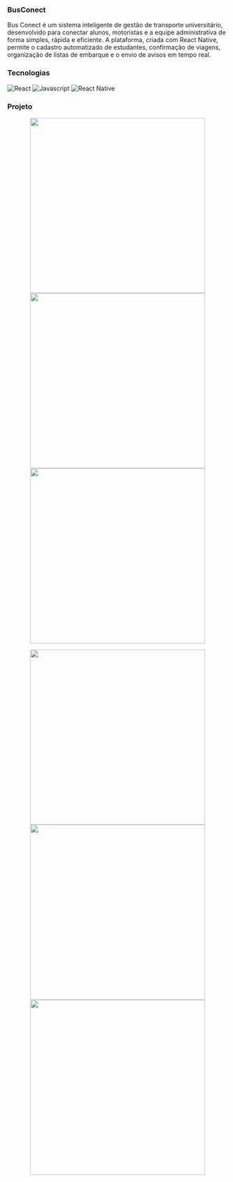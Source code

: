 ### BusConect
Bus Conect é um sistema inteligente de gestão de transporte universitário, desenvolvido para conectar alunos, motoristas e a equipe administrativa de forma simples, rápida e eficiente. A plataforma, criada com React Native, permite o cadastro automatizado de estudantes, confirmação de viagens, organização de listas de embarque e o envio de avisos em tempo real.

### Tecnologias
![React](https://img.shields.io/badge/React-20232A?style=for-the-badge&logo=react&logoColor=61DAFB)
![Javascript](https://img.shields.io/badge/JavaScript-F7DF1E?style=for-the-badge&logo=javascript&logoColor=black)
![React Native](https://img.shields.io/badge/React_Native-20232A?style=for-the-badge&logo=react&logoColor=61DAFB)

### Projeto
<p align="center">
  <img src="https://github.com/user-attachments/assets/bf8c2e8e-7bd2-4d0d-958e-15344b2fb45b" height="400" />
  <img src="https://github.com/user-attachments/assets/2ae43221-aa22-4c5f-a0c8-d8abe6645e69" height="400" />
  <img src="https://github.com/user-attachments/assets/ace2f7a1-e390-487d-b826-8bab2882cd82" height="400" />
</p>
<p align="center">
  <img src="https://github.com/user-attachments/assets/059baf03-7bfd-4674-8774-a45877b8f3c8" height="400" />
  <img src="https://github.com/user-attachments/assets/138a217c-a7dd-4cf0-9216-534e2e897502" height="400" />
  <img src="https://github.com/user-attachments/assets/00b4d8af-3336-4bf5-81d4-3670770b55c5" height="400" />

</p>


